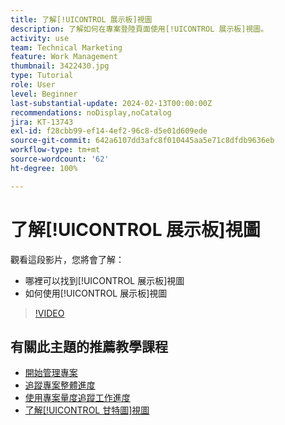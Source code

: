 ```yaml
---
title: 了解[!UICONTROL 展示板]視圖
description: 了解如何在專案登陸頁面使用[!UICONTROL 展示板]視圖。
activity: use
team: Technical Marketing
feature: Work Management
thumbnail: 3422430.jpg
type: Tutorial
role: User
level: Beginner
last-substantial-update: 2024-02-13T00:00:00Z
recommendations: noDisplay,noCatalog
jira: KT-13743
exl-id: f28cbb99-ef14-4ef2-96c8-d5e01d609ede
source-git-commit: 642a6107dd3afc8f010445aa5e71c8dfdb9636eb
workflow-type: tm+mt
source-wordcount: '62'
ht-degree: 100%

---
```


# 了解[!UICONTROL 展示板]視圖

觀看這段影片，您將會了解：

* 哪裡可以找到[!UICONTROL 展示板]視圖
* 如何使用[!UICONTROL 展示板]視圖


>[!VIDEO](https://video.tv.adobe.com/v/3422430/?quality=12&learn=on)

## 有關此主題的推薦教學課程

* [開始管理專案](/help/manage-work/projects/getting-started-manage-a-project.md)
* [追蹤專案整體進度](/help/manage-work/projects/track-overall-project-progress.md)
* [使用專案量度追蹤工作進度](/help/manage-work/projects/track-work-progress-with-project-metrics.md)
* [了解[!UICONTROL 甘特圖]視圖](/help/manage-work/projects/understand-the-gantt-view.md)
